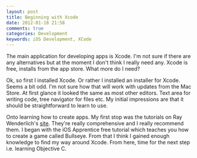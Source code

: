 ```yaml
--- 
layout: post
title: Beginning with Xcode
date: 2012-01-18 21:58
comments: true
categories: Development
keywords: iOS Development, XCode
---
```

The main application for developing apps is Xcode. I'm not sure if there are any alternatives but at the moment I don't think I really need any. Xcode is free, installs from the app store. What more do I need?

Ok, so first I installed Xcode. Or rather I installed an installer for Xcode. Seems a bit odd. I'm not sure how that will work with updates from the Mac Store. At first glance it looked the same as most other editors. Text area for writing code, tree navigator for files etc. My initial impressions are that it should be straightforward to learn to use.

Onto learning how to create apps. My first stop was the tutorials on Ray Wenderlich's [site](http://www.raywenderlich.com/tutorials). They're really comprehensive and I really recommend them. I began with the iOS Apprentice free tutorial which teaches you how to create a game called Bullseye. From that I think I gained enough knowledge to find my way around Xcode. From here, time for the next step i.e. learning Objective C.
